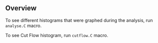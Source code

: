 ## Overview

To see different histograms that were graphed during the analysis, run `analyse.C` macro.

To see Cut Flow histogram, run `cutflow.C` macro.